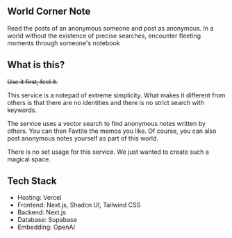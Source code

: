 ## World Corner Note

Read the posts of an anonymous someone and post as anonymous. In a world without the existence of precise searches, encounter fleeting moments through someone's notebook

## What is this?

~~Use it first, feel it.~~

This service is a notepad of extreme simplicity. What makes it different from others is that there are no identities and there is no strict search with keywords.

The service uses a vector search to find anonymous notes written by others.
You can then Favtite the memos you like.
Of course, you can also post anonymous notes yourself as part of this world.

There is no set usage for this service. We just wanted to create such a magical space.

## Tech Stack

- Hosting: Vercel
- Frontend: Next.js, Shadcn UI, Tailwind CSS
- Backend: Next.js
- Database: Supabase
- Embedding: OpenAI

